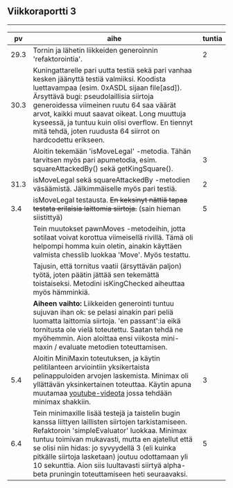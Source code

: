 ## Viikkoraportti 3

_____________________
|   pv	|   	aihe   	|  tuntia 	|
|---	|---		|---	|
|29.3  	|   Tornin ja lähetin liikkeiden generoinnin 'refaktorointia'.   	   	|   2	|
|30.3   | Kuningattarelle pari uutta testiä sekä pari vanhaa kesken jäänyttä testiä valmiiksi. Koodista luettavampaa (esim. 0xASDL sijaan file[asd]). Ärsyttävä bugi: pseudolaillisia siirtoja generoidessa viimeinen ruutu 64 saa väärät arvot, kaikki muut saavat oikeat. Long muuttuja kyseessä, ja tuntuu kuin olisi overflow. En tiennyt mitä tehdä, joten ruudusta 64 siirrot on hardcodettu erikseen. ||
| |Aloitin tekemään 'isMoveLegal' -metodia. Tähän tarvitsen myös pari apumetodia, esim. squareAttackedBy() sekä getKingSquare().   |3|
|31.3| isMoveLegal sekä squareAttackedBy -metodien väsäämistä. Jälkimmäiselle myös pari testiä.  | 2|
|3.4| isMoveLegal testausta. ~~En keksinyt nättiä tapaa testata erilaisia laittomia siirtoja.~~ (sain hieman siistittyä)  |5
| | Tein muutokset pawnMoves -metodeihin, jotta sotilaat voivat korottua viimeisellä rivillä. Tämä oli helpompi homma kuin oletin, ainakin käyttäen valmista chesslib luokkaa 'Move'. Myös testattu.  | 
| | Tajusin, että tornitus vaatii (ärsyttävän paljon) työtä, joten päätin jättää sen tekemättä toistaiseksi. Metodini isKingChecked aiheuttaa myös hämminkiä. |
| | **Aiheen vaihto:** Liikkeiden generointi tuntuu sujuvan ihan ok: se pelasi ainakin pari peliä luomatta laittomia siirtoja. 'en passant':ia eikä tornitusta ole vielä toteutettu. Saatan tehdä ne myöhemmin. Aion aloittaa ensi viikosta mini-maxin / evaluate metodien toteuttamisen. | 
|5.4| Aloitin MiniMaxin toteutuksen, ja käytin pelitilanteen arviointiin yksikertaista pelinappuloiden arvojen laskemista. Minimax oli yllättävän yksinkertainen toteuttaa. Käytin apuna muutamaa [youtube-videota](https://www.youtube.com/watch?v=0Rq3uPrxVMA) jossa tehdään minimax shakkiin.  | 3
|6.4| Tein minimaxille lisää testejä ja taistelin bugin kanssa liittyen laillisten siirtojen tarkistamiseen. Refaktoroin 'simpleEvaluator' luokkaa. Minimax tuntuu toimivan mukavasti, mutta en ajatellut että se olisi niin hidas: jo syvyydellä 3 (eli kuinka pitkälle siirtoja lasketaan) joutuu odottamaan yli 10 sekunttia. Aion siis luultavasti siirtyä alpha-beta pruningin toteuttamiseen heti seuraavaksi. | 5


